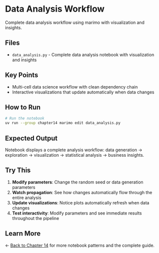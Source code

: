 # Data Analysis Workflow

Complete data analysis workflow using marimo with visualization and insights.

## Files

- `data_analysis.py` - Complete data analysis notebook with visualization and insights

## Key Points

- Multi-cell data science workflow with clean dependency chain
- Interactive visualizations that update automatically when data changes

## How to Run

```bash
# Run the notebook
uv run --group chapter14 marimo edit data_analysis.py
```

## Expected Output

Notebook displays a complete analysis workflow: data generation → exploration → visualization → statistical analysis → business insights.

## Try This

1. **Modify parameters**: Change the random seed or data generation parameters
2. **Watch propagation**: See how changes automatically flow through the entire analysis
3. **Update visualizations**: Notice plots automatically refresh when data changes
4. **Test interactivity**: Modify parameters and see immediate results throughout the pipeline

## Learn More

← [Back to Chapter 14](../README.md) for more notebook patterns and the complete guide.